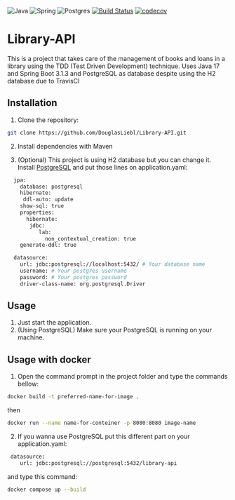 ![Java](https://img.shields.io/badge/java-%23ED8B00.svg?style=for-the-badge&logo=openjdk&logoColor=white)
![Spring](https://img.shields.io/badge/spring-%236DB33F.svg?style=for-the-badge&logo=spring&logoColor=white)
![Postgres](https://img.shields.io/badge/postgres-%23316192.svg?style=for-the-badge&logo=postgresql&logoColor=white)
[![Build Status](https://app.travis-ci.com/DouglasLiebl/Library-API.svg?branch=main)](https://app.travis-ci.com/github/DouglasLiebl/Library-API) 
[![codecov](https://codecov.io/gh/DouglasLiebl/Library-API/graph/badge.svg?token=8XMRBH9EOM)](https://codecov.io/gh/DouglasLiebl/Library-API)

###
# Library-API 
This is a project that takes care of the management of books and loans in a library using the TDD (Test Driven Development) technique.
Uses Java 17 and Spring Boot 3.1.3 and PostgreSQL as database despite using the H2 database due to TravisCI
## Installation

1. Clone the repository:

```bash
git clone https://github.com/DouglasLiebl/Library-API.git
```

2. Install dependencies with Maven

3. (Optional) This project is using H2 database but you can change it. Install [PostgreSQL](https://www.postgresql.org/) and put those lines on application.yaml:
```bash
  jpa:
    database: postgresql
    hibernate:
     ddl-auto: update
    show-sql: true
    properties:
      hibernate:
       jdbc:
          lab:
            non_contextual_creation: true
    generate-ddl: true

  datasource:
    url: jdbc:postgresql://localhost:5432/ # Your database name
    username: # Your postgres username
    password: # Your postgres password
    driver-class-name: org.postgresql.Driver
```

## Usage

1. Just start the application.
2. (Using PostgreSQL) Make sure your PostgreSQL is running on your machine.

## Usage with docker

1. Open the command prompt in the project folder and type the commands bellow:
```bash
docker build -t preferred-name-for-image .
```
   then
```bash
docker run --name name-for-conteiner -p 8080:8080 image-name
```

2. If you wanna use PostgreSQL put this different part on your application.yaml:
```bash
 datasource:
    url: jdbc:postgresql://postgresql:5432/library-api
```
  and type this command:
```bash
docker compose up --build
```

